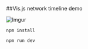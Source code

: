 ##Vis.js network timeline demo

![Imgur](https://i.imgur.com/x4vomF3.gif)

`npm install`

``npm run dev``